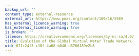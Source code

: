 ```yaml
---
backup_url: ''
content_type: external-resource
external_url: https://www.pnas.org/content/109/16/5989
has_external_licence_warning: true
has_external_license_warning: true
is_broken: ''
license: https://creativecommons.org/licenses/by-nc-sa/4.0/
title: Evolution of the Global Virtual Water Trade Network
uid: 671c24f3-c10f-4a68-b040-d3766189e2b8
---
```

